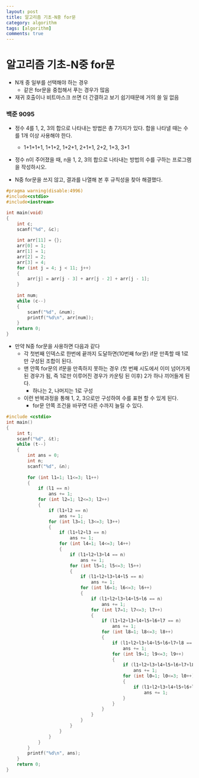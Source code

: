 ```yaml
---
layout: post
title: 알고리즘 기초-N중 for문
category: algorithm
tags: [algorithm]
comments: true
---
```


# 알고리즘 기초-N중 for문
- N개 중 일부를 선택해야 하는 경우
  - 같은 for문을 중첩해서 푸는 경우가 많음
- 재귀 호출이나 비트마스크 쓰면 더 간결하고 보기 쉽기때문에 거의 쓸 일 없음

### 백준 9095
- 정수 4를 1, 2, 3의 합으로 나타내는 방법은 총 7가지가 있다. 합을 나타낼 때는 수를 1개 이상 사용해야 한다.
  - 1+1+1+1, 1+1+2, 1+2+1, 2+1+1, 2+2, 1+3, 3+1
- 정수 n이 주어졌을 때, n을 1, 2, 3의 합으로 나타내는 방법의 수를 구하는 프로그램을 작성하시오.

- N중 for문을 쓰지 않고, 결과를 나열해 본 후 규칙성을 찾아 해결했다.

```c
#pragma warning(disable:4996)
#include<cstdio>
#include<iostream>

int main(void) 
{
	int c;
	scanf("%d", &c);
	
	int arr[11] = {};
	arr[0] = 1;
	arr[1] = 1;
	arr[2] = 2;
	arr[3] = 4;
	for (int j = 4; j < 11; j++)
	{
		arr[j] = arr[j - 3] + arr[j - 2] + arr[j - 1];
	}
	
	int num;
	while (c--) 
	{
		scanf("%d", &num);
		printf("%d\n", arr[num]);
	}
	return 0;
}
```

- 만약 N중 for문을 사용하면 다음과 같다
  - 각 첫번째 인덱스로 한번에 끝까지 도달하면(10번째 for문) if문 만족할 때 1로만 구성된 조합이 된다.
  - 맨 안쪽 for문의 if문을 만족하지 못하는 경우 (첫 번째 시도에서 이미 넘어가게 된 경우가 됨, 즉 1로만 이루어진 경우가 카운팅 된 이후) 2가 하나 끼어들게 된다.
    - 하나는 2, 나머지는 1로 구성
  - 이런 반복과정을 통해 1, 2, 3으로만 구성하여 수를 표현 할 수 있게 된다.
    - for문 안쪽 조건을 바꾸면 다른 수까지 늘릴 수 있다.

```c
#include <cstdio>
int main() 
{
    int t;
    scanf("%d", &t);
    while (t--) 
    {
        int ans = 0;
        int n;
        scanf("%d", &n);
        
        for (int l1=1; l1<=3; l1++) 
        {
            if (l1 == n)
                ans += 1;
            for (int l2=1; l2<=3; l2++) 
            {
                if (l1+l2 == n)
                    ans += 1;
                for (int l3=1; l3<=3; l3++)
                {
                    if (l1+l2+l3 == n)
                        ans += 1;
                    for (int l4=1; l4<=3; l4++)
                    {
                        if (l1+l2+l3+l4 == n)
                            ans += 1;
                        for (int l5=1; l5<=3; l5++)
                        {
                            if (l1+l2+l3+l4+l5 == n)
                                ans += 1;
                            for (int l6=1; l6<=3; l6++)
                            {
                                if (l1+l2+l3+l4+l5+l6 == n)
                                    ans += 1;
                                for (int l7=1; l7<=3; l7++)
                                {
                                    if (l1+l2+l3+l4+l5+l6+l7 == n)
                                        ans += 1;
                                    for (int l8=1; l8<=3; l8++)
                                    {
                                        if (l1+l2+l3+l4+l5+l6+l7+l8 == n)
                                            ans += 1;
                                        for (int l9=1; l9<=3; l9++)
                                        {
                                            if (l1+l2+l3+l4+l5+l6+l7+l8+l9 == n)
                                                ans += 1;
                                            for (int l0=1; l0<=3; l0++)
                                            {
                                                if (l1+l2+l3+l4+l5+l6+l7+l8+l9+l0 == n) // 1로만 구성된 경우
                                                    ans += 1;
                                            }
                                        }
                                    }
                                }
                            }
                        }
                    }
                }
            }
        }
        printf("%d\n", ans);
    }
    return 0;
}
```
